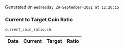 Generated on `Wednesday 29-September-2021 at 12:20:15`

### Current to Target Coin Ratio
`current_coin_ratio.sh`

Date|Current|Target|Ratio
---|---|---|---
